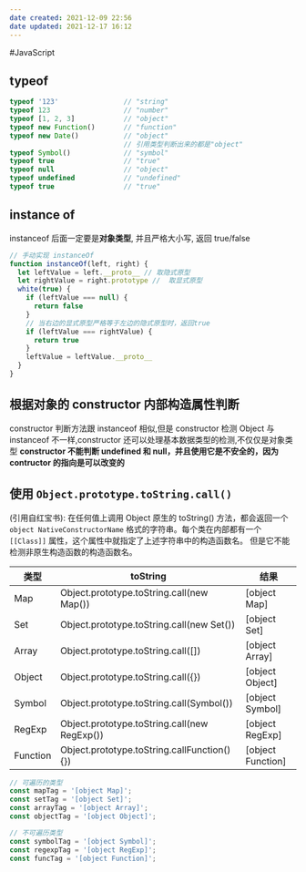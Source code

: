 ```yaml
---
date created: 2021-12-09 22:56
date updated: 2021-12-17 16:12
---
```


#JavaScript

## typeof

```javascript
typeof '123'                // "string"
typeof 123                  // "number"
typeof [1, 2, 3]            // "object"
typeof new Function()       // "function"
typeof new Date()           // "object"
                            // 引用类型判断出来的都是"object"
typeof Symbol()             // "symbol"
typeof true                 // "true"
typeof null                 // "object"
typeof undefined            // "undefined"
typeof true                 // "true"
```

## instance of

instanceof 后面一定要是**对象类型**, 并且严格大小写, 返回 true/false

```javascript
// 手动实现 instanceOf
function instanceOf(left, right) {
  let leftValue = left.__proto__ // 取隐式原型
  let rightValue = right.prototype //  取显式原型
  white(true) {
    if (leftValue === null) {
      return false
    }
    // 当右边的显式原型严格等于左边的隐式原型时，返回true
    if (leftValue === rightValue) {
      return true
    }
    leftValue = leftValue.__proto__
  }
}

```

## 根据对象的 constructor 内部构造属性判断

constructor 判断方法跟 instanceof 相似,但是 constructor 检测 Object 与 instanceof 不一样,constructor 还可以处理基本数据类型的检测,不仅仅是对象类型
**constructor 不能判断 undefined 和 null，并且使用它是不安全的，因为 contructor 的指向是可以改变的**

## 使用 `Object.prototype.toString.call()`

(引用自红宝书): 在任何值上调用 Object 原生的 toString() 方法，都会返回一个 `object NativeConstructorName` 格式的字符串。每个类在内部都有一个 `[[Class]]` 属性，这个属性中就指定了上述字符串中的构造函数名。 但是它不能检测非原生构造函数的构造函数名。

| 类型     | toString                                     | 结果              |
| -------- | -------------------------------------------- | ----------------- |
| Map      | Object.prototype.toString.call(new Map())    | [object Map]      |
| Set      | Object.prototype.toString.call(new Set())    | [object Set]      |
| Array    | Object.prototype.toString.call([])           | [object Array]    |
| Object   | Object.prototype.toString.call({})           | [object Object]   |
| Symbol   | Object.prototype.toString.call(Symbol())     | [object Symbol]   |
| RegExp   | Object.prototype.toString.call(new RegExp()) | [object RegExp]   |
| Function | Object.prototype.toString.callFunction() {}) | [object Function] |

```js
// 可遍历的类型
const mapTag = '[object Map]';
const setTag = '[object Set]';
const arrayTag = '[object Array]';
const objectTag = '[object Object]';

// 不可遍历类型
const symbolTag = '[object Symbol]';
const regexpTag = '[object RegExp]';
const funcTag = '[object Function]';
```
